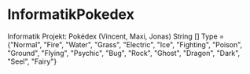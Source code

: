 # InformatikPokedex
Informatik Projekt: Pokédex (Vincent, Maxi, Jonas)
        String [] Type = {"Normal", "Fire", "Water", "Grass", "Electric", "Ice", "Fighting", "Poison", "Ground", "Flying", "Psychic", "Bug", "Rock", "Ghost", "Dragon", "Dark", "Seel", "Fairy"}
